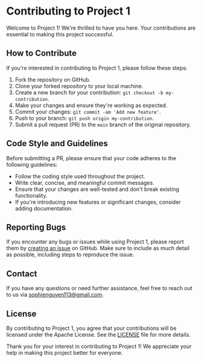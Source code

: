 # Contributing to Project 1

Welcome to Project 1! We're thrilled to have you here. Your contributions are essential to making this project successful.

## How to Contribute

If you're interested in contributing to Project 1, please follow these steps:

1. Fork the repository on GitHub.
2. Clone your forked repository to your local machine.
3. Create a new branch for your contribution: `git checkout -b my-contribution`.
4. Make your changes and ensure they're working as expected.
5. Commit your changes: `git commit -am 'Add new feature'`.
6. Push to your branch: `git push origin my-contribution`.
7. Submit a pull request (PR) to the `main` branch of the original repository.

## Code Style and Guidelines

Before submitting a PR, please ensure that your code adheres to the following guidelines:

- Follow the coding style used throughout the project.
- Write clear, concise, and meaningful commit messages.
- Ensure that your changes are well-tested and don't break existing functionality.
- If you're introducing new features or significant changes, consider adding documentation.

## Reporting Bugs

If you encounter any bugs or issues while using Project 1, please report them by [creating an issue](https://github.com/Web-Programming-Fall-2024/Project1/issues) on GitHub. Make sure to include as much detail as possible, including steps to reproduce the issue.

## Contact

If you have any questions or need further assistance, feel free to reach out to us via sophienguyen113@gmail.com.

## License

By contributing to Project 1, you agree that your contributions will be licensed under the Apache License. See the [LICENSE](https://github.com/Web-Programming-Fall-2024/Project1/blob/main/LICENSE) file for more details.

Thank you for your interest in contributing to Project 1! We appreciate your help in making this project better for everyone.
